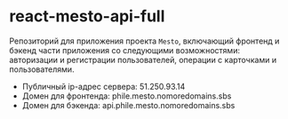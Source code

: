 # react-mesto-api-full
Репозиторий для приложения проекта `Mesto`, включающий фронтенд и бэкенд части приложения со следующими возможностями: авторизации и регистрации пользователей, операции с карточками и пользователями. 

* Публичный ip-адрес сервера: 51.250.93.14
* Домен для фронтенда: phile.mesto.nomoredomains.sbs
* Домен для бэкенда: api.phile.mesto.nomoredomains.sbs